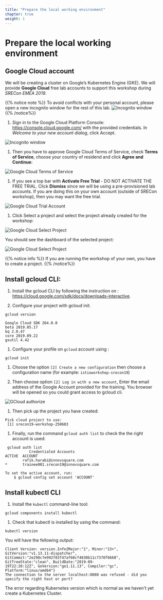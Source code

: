 ```yaml
---
title: "Prepare the local working environment"
chapter: true
weight: 1
---
```

# Prepare the local working environment
<!-- **Duration**: 5:00 -->

## Google Cloud account
We will be creating a cluster on Google’s Kubernetes Engine (GKE). We will provide **Google Cloud** free lab accounts to support this workshop during _SRECon EMEA 2019_.

{{% notice note %}}
To avoid conflicts with your personal account, please open a new incognito window for the rest of this lab.
![Incognito window](/images/incognito-window.png?width=10pc)
{{% /notice%}}


1. Sign in to the Google Cloud Platform Console: https://console.cloud.google.com/ with the provided credentials. In _Welcome to your new account dialog_, click Accept.

![Incognito window](/images/google-consent.png?width=30pc)

1. Then you have to approve Google Cloud Terms of Service, check **Terms of Service**, choose your country of residend and click **Agree and Continue**:

![Google Cloud Terms of Service](/images/googlecloud-terms.png?width=30pc)

1. If you see a top bar with **Activate Free Trial** - DO NOT ACTIVATE THE FREE TRIAL. Click **Dismiss** since we will be using a pre-provisioned lab accounts. If you are doing this on your own account (outside of SRECon workshop), then you may want the free trial.

![Google Cloud Trial Account](/images/googlecloud-trialaccount.png?width=50pc)

1. Click Select a project and select the project already created for the workshop:

![Google Cloud Select Project](/images/googlecloud-selectproject.png?width=50pc)

You should see the dashboard of the selected project:

![Google Cloud Select Project](/images/googlecloud-projectdashboard.png?width=50pc)

{{% notice info %}}
If you are running the workshop of your own, you have to create a project.
{{% /notice%}}


<!-- ## Google Cloud Shell
We could do most of the work from the [Google Cloud Shell](https://cloud.google.com/developer-shell/#how_do_i_get_started), a command line environment running in the Cloud. This Debian-based virtual machine is loaded with all the development tools you’ll need (docker, gcloud, kubectl and others) and offers a persistent 5GB home directory. Open the Google Cloud Shell by clicking on the icon on the top right of the screen:
![Google Cloud Shell](/images/googlecloud-shell.png?width=50pc)

1. When prompted, click Start Cloud Shell:

![Google Cloud Start Shell](/images/googlecloud-startshell.png?width=50pc)

Wait a couple of minutes when the shell machine being provisioned, you should see the shell prompt at the bottom of the window:
![Google Cloud Start Shell](/images/googlecloud-shellwindow.png?width=50pc)

{{% notice info %}}
When you run gcloud on your own machine, the config settings will be persisted across sessions.  But in Cloud Shell, you will need to set this for every new session / reconnection.
{{% /notice%}}

1. enable **Boost Mode** for Cloud Shell:

![Google Cloud Start Shell](/images/googlecloud-shellboostmode.png?width=30pc)

{{% notice tip %}}
Enable **Boost Mode** upgrades the shell instance from **g1-small** to **n1-standard-1**  which double the compute resources of the machine for the next 24 hours.
{{% /notice%}} -->

## Install gcloud CLI:

1. Install the gcloud CLI by following the instruction on : https://cloud.google.com/sdk/docs/downloads-interactive.

1. Configure your project with gcloud init.

```
gcloud version
```

```
Google Cloud SDK 264.0.0
beta 2019.05.17
bq 2.0.47
core 2019.09.22
gsutil 4.42
```


1. Configure your profile on `gcloud` account using :

```
gcloud init
```

1. Choose the option `[2] Create a new configuration` then choose a configuration name (for example: `istioworkshop-srecon19`)

1. Then choose option `[2] Log in with a new account`, Enter the email address of the Google Account provided for the training. You browser will be opened so you could grant access to gcloud cli.

![GCloud authorize](/images/gcloud-authorize.png?width=30pc)

1. Then pick up the project you have created:
```
Pick cloud project to use:
 [1] srecon19-workshop-250603
 ```


1. Finally, run the command `gcloud auth list` to check the the right account is used:

```shell
 gcloud auth list
           Credentialed Accounts
ACTIVE  ACCOUNT
        rafik.harabi@innovsquare.com
*       trainee001.srecon19@innovsquare.com

To set the active account, run:
    $ gcloud config set account 'ACCOUNT'
```


## Install kubectl CLI

1. Install the `kubectl` command-line tool:

```shell
gcloud components install kubectl
```

1. Check that kubectl is installed by using the command:

```
kubectl version
```
You will have the fellowing output:

```
Client Version: version.Info{Major:"1", Minor:"13+", GitVersion:"v1.13.11-dispatcher", GitCommit:"2e298c7e992f83f47af60cf4830b11c7370f6668", GitTreeState:"clean", BuildDate:"2019-09-
19T22:20:12Z", GoVersion:"go1.11.13", Compiler:"gc", Platform:"linux/amd64"}
The connection to the server localhost:8080 was refused - did you specify the right host or port?
```

The error regarding Kubernetes version which is normal as we haven't yet create a Kubernetes Cluster.
